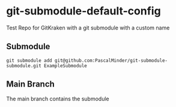 # git-submodule-default-config
Test Repo for GitKraken with a git submodule with a custom name

## Submodule
```
git submodule add git@github.com:PascalMinder/git-submodule-submodule.git ExampleSubmodule
```

## Main Branch
The main branch contains the submodule
